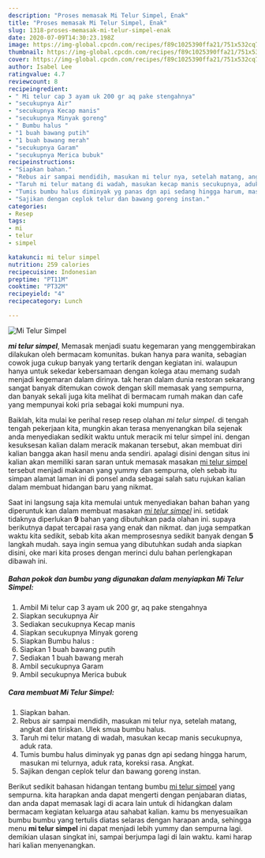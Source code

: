 ```yaml
---
description: "Proses memasak Mi Telur Simpel, Enak"
title: "Proses memasak Mi Telur Simpel, Enak"
slug: 1318-proses-memasak-mi-telur-simpel-enak
date: 2020-07-09T14:30:23.198Z
image: https://img-global.cpcdn.com/recipes/f89c1025390ffa21/751x532cq70/mi-telur-simpel-foto-resep-utama.jpg
thumbnail: https://img-global.cpcdn.com/recipes/f89c1025390ffa21/751x532cq70/mi-telur-simpel-foto-resep-utama.jpg
cover: https://img-global.cpcdn.com/recipes/f89c1025390ffa21/751x532cq70/mi-telur-simpel-foto-resep-utama.jpg
author: Isabel Lee
ratingvalue: 4.7
reviewcount: 8
recipeingredient:
- " Mi telur cap 3 ayam uk 200 gr aq pake stengahnya"
- "secukupnya Air"
- "secukupnya Kecap manis"
- "secukupnya Minyak goreng"
- " Bumbu halus "
- "1 buah bawang putih"
- "1 buah bawang merah"
- "secukupnya Garam"
- "secukupnya Merica bubuk"
recipeinstructions:
- "Siapkan bahan."
- "Rebus air sampai mendidih, masukan mi telur nya, setelah matang, angkat dan tiriskan. Ulek smua bumbu halus."
- "Taruh mi telur matang di wadah, masukan kecap manis secukupnya, aduk rata."
- "Tumis bumbu halus diminyak yg panas dgn api sedang hingga harum, masukan mi telurnya, aduk rata, koreksi rasa. Angkat."
- "Sajikan dengan ceplok telur dan bawang goreng instan."
categories:
- Resep
tags:
- mi
- telur
- simpel

katakunci: mi telur simpel 
nutrition: 259 calories
recipecuisine: Indonesian
preptime: "PT11M"
cooktime: "PT32M"
recipeyield: "4"
recipecategory: Lunch

---
```



![Mi Telur Simpel](https://img-global.cpcdn.com/recipes/f89c1025390ffa21/751x532cq70/mi-telur-simpel-foto-resep-utama.jpg)

<b><i>mi telur simpel</i></b>, Memasak menjadi suatu kegemaran yang menggembirakan dilakukan oleh bermacam komunitas. bukan hanya para wanita, sebagian cowok juga cukup banyak yang tertarik dengan kegiatan ini. walaupun hanya untuk sekedar kebersamaan dengan kolega atau memang sudah menjadi kegemaran dalam dirinya. tak heran dalam dunia restoran sekarang sangat banyak ditemukan cowok dengan skill memasak yang sempurna, dan banyak sekali juga kita melihat di bermacam rumah makan dan cafe yang mempunyai koki pria sebagai koki mumpuni nya.



Baiklah, kita mulai ke perihal resep resep olahan <i>mi telur simpel</i>. di tengah tengah pekerjaan kita, mungkin akan terasa menyenangkan bila sejenak anda menyediakan sedikit waktu untuk meracik mi telur simpel ini. dengan kesuksesan kalian dalam meracik makanan tersebut, akan membuat diri kalian bangga akan hasil menu anda sendiri. apalagi disini dengan situs ini kalian akan memiliki saran saran untuk memasak masakan <u>mi telur simpel</u> tersebut menjadi makanan yang yummy dan sempurna, oleh sebab itu simpan alamat laman ini di ponsel anda sebagai salah satu rujukan kalian dalam membuat hidangan baru yang nikmat.


Saat ini langsung saja kita memulai untuk menyediakan bahan bahan yang diperuntuk kan dalam membuat masakan <u><i>mi telur simpel</i></u> ini. setidak tidaknya diperlukan <b>9</b> bahan yang dibutuhkan pada olahan ini. supaya berikutnya dapat tercapai rasa yang enak dan nikmat. dan juga sempatkan waktu kita sedikit, sebab kita akan memprosesnya sedikit banyak dengan <b>5</b> langkah mudah. saya ingin semua yang dibutuhkan sudah anda siapkan disini, oke mari kita proses dengan merinci dulu bahan perlengkapan dibawah ini.

<!--inarticleads1-->

##### Bahan pokok dan bumbu yang digunakan dalam menyiapkan Mi Telur Simpel:

1. Ambil  Mi telur cap 3 ayam uk 200 gr, aq pake stengahnya
1. Siapkan secukupnya Air
1. Sediakan secukupnya Kecap manis
1. Siapkan secukupnya Minyak goreng
1. Siapkan  Bumbu halus :
1. Siapkan 1 buah bawang putih
1. Sediakan 1 buah bawang merah
1. Ambil secukupnya Garam
1. Ambil secukupnya Merica bubuk




<!--inarticleads2-->

##### Cara membuat Mi Telur Simpel:

1. Siapkan bahan.
1. Rebus air sampai mendidih, masukan mi telur nya, setelah matang, angkat dan tiriskan. Ulek smua bumbu halus.
1. Taruh mi telur matang di wadah, masukan kecap manis secukupnya, aduk rata.
1. Tumis bumbu halus diminyak yg panas dgn api sedang hingga harum, masukan mi telurnya, aduk rata, koreksi rasa. Angkat.
1. Sajikan dengan ceplok telur dan bawang goreng instan.




Berikut sedikit bahasan hidangan tentang bumbu <u>mi telur simpel</u> yang sempurna. kita harapkan anda dapat mengerti dengan penjabaran diatas, dan anda dapat memasak lagi di acara lain untuk di hidangkan dalam bermacam kegiatan keluarga atau sahabat kalian. kamu bs menyesuaikan bumbu bumbu yang tertulis diatas selaras dengan harapan anda, sehingga menu <b>mi telur simpel</b> ini dapat menjadi lebih yummy dan sempurna lagi. demikian ulasan singkat ini, sampai berjumpa lagi di lain waktu. kami harap hari kalian menyenangkan.
